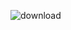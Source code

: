 
![download](https://github.com/MaryChianumba/Hits-Prediction-For-The-Muskets-Football-Team/assets/100829434/de5534ee-0bd7-487e-a5ee-8e4aa9fbf228)




